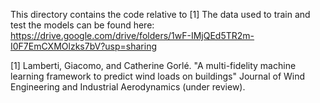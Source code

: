 This directory contains the code relative to [1] The data used to train and test the models can be found here: https://drive.google.com/drive/folders/1wF-IMjQEd5TR2m-I0F7EmCXMOlzks7bV?usp=sharing

[1] Lamberti, Giacomo, and Catherine Gorlé. "A multi-fidelity machine learning framework to predict wind loads on buildings" Journal of Wind Engineering and Industrial Aerodynamics (under review).
